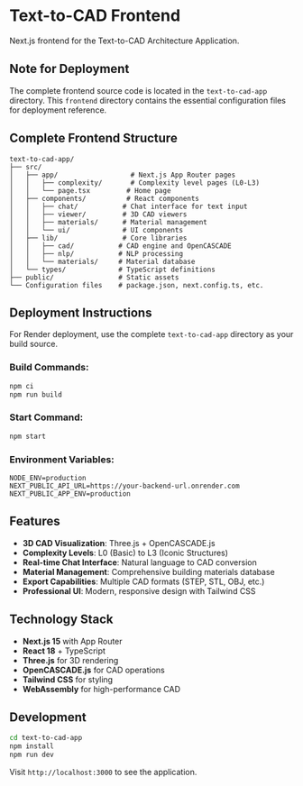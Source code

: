 # Text-to-CAD Frontend

Next.js frontend for the Text-to-CAD Architecture Application.

## Note for Deployment

The complete frontend source code is located in the `text-to-cad-app` directory. This `frontend` directory contains the essential configuration files for deployment reference.

## Complete Frontend Structure

```
text-to-cad-app/
├── src/
│   ├── app/                  # Next.js App Router pages
│   │   ├── complexity/       # Complexity level pages (L0-L3)
│   │   └── page.tsx         # Home page
│   ├── components/          # React components
│   │   ├── chat/           # Chat interface for text input
│   │   ├── viewer/         # 3D CAD viewers
│   │   ├── materials/      # Material management
│   │   └── ui/             # UI components
│   ├── lib/                # Core libraries
│   │   ├── cad/           # CAD engine and OpenCASCADE
│   │   ├── nlp/           # NLP processing
│   │   └── materials/     # Material database
│   └── types/             # TypeScript definitions
├── public/                # Static assets
└── Configuration files    # package.json, next.config.ts, etc.
```

## Deployment Instructions

For Render deployment, use the complete `text-to-cad-app` directory as your build source.

### Build Commands:
```bash
npm ci
npm run build
```

### Start Command:
```bash
npm start
```

### Environment Variables:
```
NODE_ENV=production
NEXT_PUBLIC_API_URL=https://your-backend-url.onrender.com
NEXT_PUBLIC_APP_ENV=production
```

## Features

- **3D CAD Visualization**: Three.js + OpenCASCADE.js
- **Complexity Levels**: L0 (Basic) to L3 (Iconic Structures)
- **Real-time Chat Interface**: Natural language to CAD conversion
- **Material Management**: Comprehensive building materials database
- **Export Capabilities**: Multiple CAD formats (STEP, STL, OBJ, etc.)
- **Professional UI**: Modern, responsive design with Tailwind CSS

## Technology Stack

- **Next.js 15** with App Router
- **React 18** + TypeScript
- **Three.js** for 3D rendering
- **OpenCASCADE.js** for CAD operations
- **Tailwind CSS** for styling
- **WebAssembly** for high-performance CAD

## Development

```bash
cd text-to-cad-app
npm install
npm run dev
```

Visit `http://localhost:3000` to see the application.